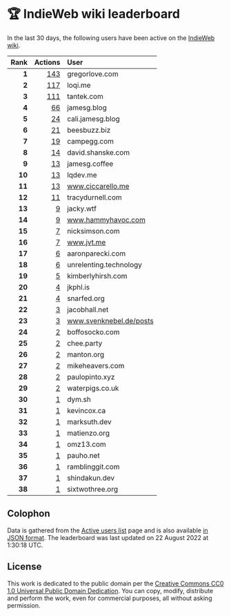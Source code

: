 # 🏆 IndieWeb wiki leaderboard

In the last 30 days, the following users have been active on the [IndieWeb wiki](https://indieweb.org).

| Rank | Actions | User |
|-----:|--------:|:-----|
| **1** | [143](https://indieweb.org/Special:Contributions/Gregorlove.com) | gregorlove.com |
| **2** | [117](https://indieweb.org/Special:Contributions/Loqi.me) | loqi.me |
| **3** | [111](https://indieweb.org/Special:Contributions/Tantek.com) | tantek.com |
| **4** | [66](https://indieweb.org/Special:Contributions/Jamesg.blog) | jamesg.blog |
| **5** | [24](https://indieweb.org/Special:Contributions/Cali.jamesg.blog) | cali.jamesg.blog |
| **6** | [21](https://indieweb.org/Special:Contributions/Beesbuzz.biz) | beesbuzz.biz |
| **7** | [19](https://indieweb.org/Special:Contributions/Campegg.com) | campegg.com |
| **8** | [14](https://indieweb.org/Special:Contributions/David.shanske.com) | david.shanske.com |
| **9** | [13](https://indieweb.org/Special:Contributions/Jamesg.coffee) | jamesg.coffee |
| **10** | [13](https://indieweb.org/Special:Contributions/Lqdev.me) | lqdev.me |
| **11** | [13](https://indieweb.org/Special:Contributions/Www.ciccarello.me) | www.ciccarello.me |
| **12** | [11](https://indieweb.org/Special:Contributions/Tracydurnell.com) | tracydurnell.com |
| **13** | [9](https://indieweb.org/Special:Contributions/Jacky.wtf) | jacky.wtf |
| **14** | [9](https://indieweb.org/Special:Contributions/Www.hammyhavoc.com) | www.hammyhavoc.com |
| **15** | [7](https://indieweb.org/Special:Contributions/Nicksimson.com) | nicksimson.com |
| **16** | [7](https://indieweb.org/Special:Contributions/Www.jvt.me) | www.jvt.me |
| **17** | [6](https://indieweb.org/Special:Contributions/Aaronparecki.com) | aaronparecki.com |
| **18** | [6](https://indieweb.org/Special:Contributions/Unrelenting.technology) | unrelenting.technology |
| **19** | [5](https://indieweb.org/Special:Contributions/Kimberlyhirsh.com) | kimberlyhirsh.com |
| **20** | [4](https://indieweb.org/Special:Contributions/Jkphl.is) | jkphl.is |
| **21** | [4](https://indieweb.org/Special:Contributions/Snarfed.org) | snarfed.org |
| **22** | [3](https://indieweb.org/Special:Contributions/Jacobhall.net) | jacobhall.net |
| **23** | [3](https://indieweb.org/Special:Contributions/Www.svenknebel.de_posts) | www.svenknebel.de/posts |
| **24** | [2](https://indieweb.org/Special:Contributions/Boffosocko.com) | boffosocko.com |
| **25** | [2](https://indieweb.org/Special:Contributions/Chee.party) | chee.party |
| **26** | [2](https://indieweb.org/Special:Contributions/Manton.org) | manton.org |
| **27** | [2](https://indieweb.org/Special:Contributions/Mikeheavers.com) | mikeheavers.com |
| **28** | [2](https://indieweb.org/Special:Contributions/Paulopinto.xyz) | paulopinto.xyz |
| **29** | [2](https://indieweb.org/Special:Contributions/Waterpigs.co.uk) | waterpigs.co.uk |
| **30** | [1](https://indieweb.org/Special:Contributions/Dym.sh) | dym.sh |
| **31** | [1](https://indieweb.org/Special:Contributions/Kevincox.ca) | kevincox.ca |
| **32** | [1](https://indieweb.org/Special:Contributions/Marksuth.dev) | marksuth.dev |
| **33** | [1](https://indieweb.org/Special:Contributions/Matienzo.org) | matienzo.org |
| **34** | [1](https://indieweb.org/Special:Contributions/Omz13.com) | omz13.com |
| **35** | [1](https://indieweb.org/Special:Contributions/Pauho.net) | pauho.net |
| **36** | [1](https://indieweb.org/Special:Contributions/Ramblinggit.com) | ramblinggit.com |
| **37** | [1](https://indieweb.org/Special:Contributions/Shindakun.dev) | shindakun.dev |
| **38** | [1](https://indieweb.org/Special:Contributions/Sixtwothree.org) | sixtwothree.org |


## Colophon

Data is gathered from the [Active users list](https://indieweb.org/Special:ActiveUsers) page and is also available [in JSON format](https://github.com/jgarber623/indieweb-wiki-leaderboard/blob/main/data/leaderboard.json). The leaderboard was last updated on 22 August 2022 at 1:30:18 UTC.

## License

This work is dedicated to the public domain per the [Creative Commons CC0 1.0 Universal Public Domain Dedication](https://creativecommons.org/publicdomain/zero/1.0/). You can copy, modify, distribute and perform the work, even for commercial purposes, all without asking permission.

